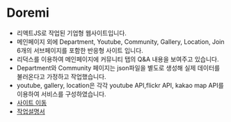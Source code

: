 # Doremi
- 리액트JS로 작업된 기업형 웹사이트입니다.
- 메인페이지 외에 Department, Youtube, Community, Gallery, Location, Join 6개의 서브페이지를 포함한 반응형 사이트 입니다.
- 리덕스를 이용하여 메인페이지에 커뮤니티 탭의 Q&A 내용을 보여주고 있습니다.
- Department와 Community 페이지는 json파일을 별도로 생성해 실제 데이터를 불러온다고 가정하고 작업했습니다.
- youtube, gallery, location은 각각 youtube API,flickr API, kakao map API를 이용하여 서비스를 구성하였습니다.
- [사이트 이동](https://minhyepark-dev.github.io/portfolio_react)
- [작업설명서](https://docs.google.com/viewer?url=https://github.com/minhyepark-dev/portfolio_minhyepark/blob/master/img/%EB%B0%95%EB%AF%BC%ED%98%9C_%ED%8F%AC%ED%8A%B8%ED%8F%B4%EB%A6%AC%EC%98%A4_doremi.pdf?raw=True)
